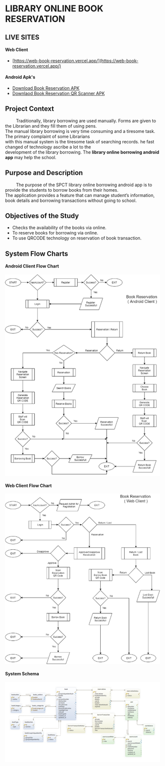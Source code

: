 # LIBRARY ONLINE BOOK RESERVATION

## LIVE SITES

#### Web Client

- [https://web-book-reservation.vercel.app/](https://web-book-reservation.vercel.app/)

#### Android Apk's

- [Download Book Reservation APK](https://drive.google.com/file/d/1TuXc-Wf2unDXZbzoxzBN4inLgTA21dn-/view?usp=sharing)
- [Downlaod Book Reservation QR Scanner APK](https://drive.google.com/file/d/1zYyZ0fBds4tCmK96ppH0Pi0hLrClcErT/view?usp=sharing)

## Project Context

&nbsp;&nbsp;&nbsp;&nbsp;&nbsp;&nbsp;&nbsp;&nbsp; Traditionally, library borrowing are used manually.
Forms are given to the Librarian and they fill them of using pens. <br>
The manual library borrowing is very time consuming and a tiresome task. The primary complaint of some Librarians <br>
with this manual system is the tiresome task of searching records. he fast changed of technology ascribe a lot to the <br>
development of the library borrowing. The **library online borrowing android app** may help the school.

## Purpose and Description

&nbsp;&nbsp;&nbsp;&nbsp;&nbsp;&nbsp;&nbsp;&nbsp; The purpose of the SPCT library online borrowing android app is to provide the students to borrow books from their homes. <br>
The application provides a feature that can manage student’s information, book details and borrowing transactions without going to school.

## Objectives of the Study

- Checks the availability of the books via online.
- To reserve books for borrowing via online.
- To use QRCODE technology on reservation of book transaction.

## System Flow Charts

#### Android Client Flow Chart

![Android Client Flow Chart!](/system-flows/android_flowchart.png "Android Client Flow Chart")

#### Web Client Flow Chart

![web Client Flow Chart!](/system-flows/web_flowchart.png "Web Client Flow Chart")

#### System Schema

![System Schema!](/system-flows/bookreservation_schema.png "System Schema")
